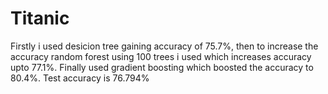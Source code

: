 # Titanic
Firstly i used desicion tree gaining accuracy of 75.7%, then to increase the accuracy random forest using 100 trees i used which increases accuracy upto 77.1%. Finally used gradient boosting which boosted the accuracy to 80.4%.
Test accuracy is 76.794%
